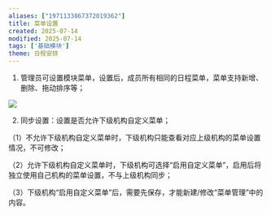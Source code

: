 ```yaml
---
aliases: ["1971133867372019362"]
title: 菜单设置
created: 2025-07-14
modified: 2025-07-14
tags: ['基础模块']
theme: 日程安排
---
```


1. 管理员可设置模块菜单，设置后，成员所有相同的日程菜单，菜单支持新增、删除、拖动排序等；

![](https://myhelpdoc.oss-cn-heyuan.aliyuncs.com/mdimages/13dae85cd688a467c7f79a1fdc395352.jpg)

2. 同步设置：设置是否允许下级机构自定义菜单；

（1）不允许下级机构自定义菜单时，下级机构只能查看对应上级机构的菜单设置情况，不可修改；

（2）允许下级机构自定义菜单时，下级机构可选择“启用自定义菜单”，启用后将独立使用自己机构的菜单设置，不与上级机构同步；

（3）下级机构“启用自定义菜单”后，需要先保存，才能新建/修改“菜单管理”中的内容。

